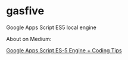 # gasfive
Google Apps Script ES5 local engine

About on Medium:

[Google Apps Script ES-5 Engine + Coding Tips](https://max-makhrov.medium.com/google-apps-script-es-5-engine-coding-tips-9910a83449ce)
